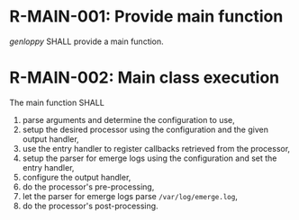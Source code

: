 # R-MAIN-001: Provide main function #
*genloppy* SHALL provide a main function.

# R-MAIN-002: Main class execution #
The main function SHALL
1. parse arguments and determine the configuration to use,
2. setup the desired processor using the configuration and the given output handler,
3. use the entry handler to register callbacks retrieved from the processor,
4. setup the parser for emerge logs using the configuration and set the entry handler,
5. configure the output handler,
6. do the processor's pre-processing,
7. let the parser for emerge logs parse `/var/log/emerge.log`,
8. do the processor's post-processing.
